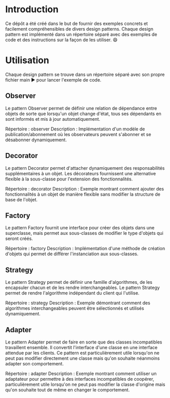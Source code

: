 # Introduction
Ce dépôt a été créé dans le but de fournir des exemples concrets et facilement compréhensibles de divers design patterns. Chaque design pattern est implémenté dans un répertoire séparé avec des exemples de code et des instructions sur la façon de les utiliser. 😄 

# Utilisation
Chaque design pattern se trouve dans un répertoire séparé avec son propre fichier main ▶️ pour lancer l'exemple de code. 

## Observer
Le pattern Observer permet de définir une relation de dépendance entre objets de sorte que lorsqu'un objet change d'état, tous ses dépendants en sont informés et mis à jour automatiquement.

Répertoire : observer
Description : Implémentation d'un modèle de publication/abonnement où les observateurs peuvent s'abonner et se désabonner dynamiquement.

## Decorator
Le pattern Decorator permet d'attacher dynamiquement des responsabilités supplémentaires à un objet. Les décorateurs fournissent une alternative flexible à la sous-classe pour l'extension des fonctionnalités.

Répertoire : decorator
Description : Exemple montrant comment ajouter des fonctionnalités à un objet de manière flexible sans modifier la structure de base de l'objet.

## Factory
Le pattern Factory fournit une interface pour créer des objets dans une superclasse, mais permet aux sous-classes de modifier le type d'objets qui seront créés.

Répertoire : factory
Description : Implémentation d'une méthode de création d'objets qui permet de différer l'instanciation aux sous-classes.

## Strategy
Le pattern Strategy permet de définir une famille d'algorithmes, de les encapsuler chacun et de les rendre interchangeables. Le pattern Strategy permet de rendre l'algorithme indépendant du client qui l'utilise.

Répertoire : strategy
Description : Exemple démontrant comment des algorithmes interchangeables peuvent être sélectionnés et utilisés dynamiquement.

## Adapter
Le pattern Adapter permet de faire en sorte que des classes incompatibles travaillent ensemble. Il convertit l'interface d'une classe en une interface attendue par les clients. Ce pattern est particulièrement utile lorsqu'on ne peut pas modifier directement une classe mais qu'on souhaite néanmoins adapter son comportement.

Répertoire : adapter
Description : Exemple montrant comment utiliser un adaptateur pour permettre à des interfaces incompatibles de coopérer, particulièrement utile lorsqu'on ne peut pas modifier la classe d'origine mais qu'on souhaite tout de même en changer le comportement.
